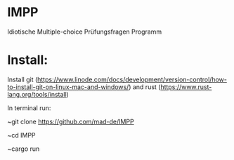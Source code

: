 # IMPP
Idiotische Multiple-choice Prüfungsfragen Programm

# Install:

Install git (https://www.linode.com/docs/development/version-control/how-to-install-git-on-linux-mac-and-windows/) and rust (https://www.rust-lang.org/tools/install)

In terminal run:

~git clone https://github.com/mad-de/IMPP

~cd IMPP

~cargo run
